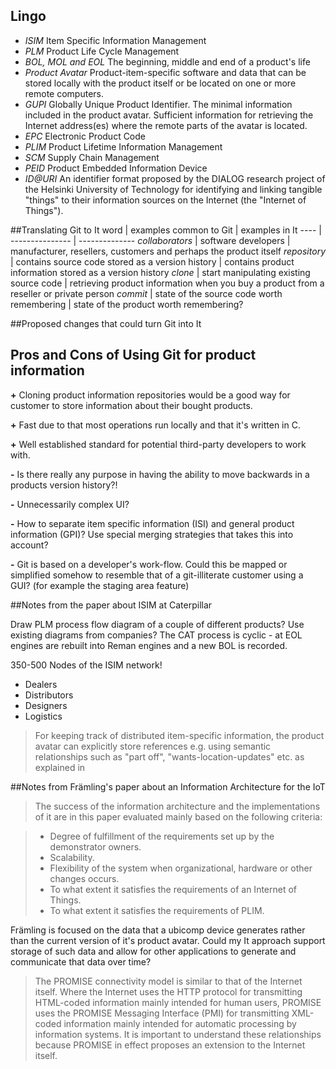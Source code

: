 ## Lingo
- *ISIM* Item Specific Information Management
- *PLM* Product Life Cycle Management
- *BOL, MOL and EOL* The beginning, middle and end of a product's life
- *Product Avatar* Product-item-specific software and data that can be stored locally with the product itself or be located on one or more remote computers.
- *GUPI* Globally Unique Product Identifier. The minimal information included in the product avatar. Sufficient information for retrieving the Internet address(es) where the remote parts of the avatar is located.
- *EPC* Electronic Product Code
- *PLIM* Product Lifetime Information Management
- *SCM* Supply Chain Management
- *PEID* Product Embedded Information Device
- *ID@URI* An identifier format proposed by the DIALOG research project of the Helsinki University of Technology for identifying and linking tangible "things" to their information sources on the Internet (the "Internet of Things").

##Translating Git to It
word | examples common to Git | examples in It
---- | --------------- | --------------
*collaborators* | software developers | manufacturer, resellers, customers and perhaps the product itself
*repository* | contains source code stored as a version history | contains product information stored as a version history
*clone* | start manipulating existing source code | retrieving product information when you buy a product from a reseller or private person
*commit* | state of the source code worth remembering | state of the product worth remembering?



##Proposed changes that could turn Git into It



## Pros and Cons of Using Git for product information

**+** 
Cloning product information repositories would be a good way for customer to store information about their bought products.

**+** 
Fast due to that most operations run locally and that it's written in C.
 
**+**
Well established standard for potential third-party developers to work with. 

**-**
Is there really any purpose in having the ability to move backwards in a products version history?!

**-**
Unnecessarily complex UI?

**-** 
How to separate item specific information (ISI) and general product information (GPI)? Use special merging strategies that takes this into account? 

**-**
Git is based on a developer's work-flow. Could this be mapped or simplified somehow to resemble that of a git-illiterate customer using a GUI? (for example the staging area feature)

##Notes from the paper about ISIM at Caterpillar

Draw PLM process flow diagram of a couple of different products? Use existing diagrams from companies? The CAT process is cyclic - at EOL engines are rebuilt into Reman engines and a new BOL is recorded.

350-500 Nodes of the ISIM network!
- Dealers 
- Distributors
- Designers
- Logistics

> For keeping track of distributed item-specific information, the product avatar can explicitly store references e.g. using semantic relationships such as "part off", "wants-location-updates" etc. as explained in 


##Notes from Främling's paper about an Information Architecture for the IoT
>The success of the information architecture and the implementations of it are in this paper evaluated mainly based on the following criteria: 

> -  Degree of fulfillment of the requirements set up by the demonstrator owners. 
> -  Scalability. 
> -  Flexibility of the system when organizational, hardware or other changes occurs. 
> -  To what extent it satisfies the requirements of an Internet of Things. 
> -  To what extent it satisfies the requirements of PLIM. 

Främling is focused on the data that a ubicomp device generates rather than the current version of it's product avatar. Could my It approach support storage of such data and allow for other applications to generate and communicate that data over time? 

>The PROMISE connectivity model is similar to that of the Internet itself. Where the 
Internet uses the HTTP protocol for transmitting HTML-coded information mainly 
intended for human users, PROMISE uses the PROMISE Messaging Interface (PMI) for 
transmitting XML-coded information mainly intended for automatic processing by 
information systems. It is important to understand these relationships because PROMISE 
in effect proposes an extension to the Internet itself. 






